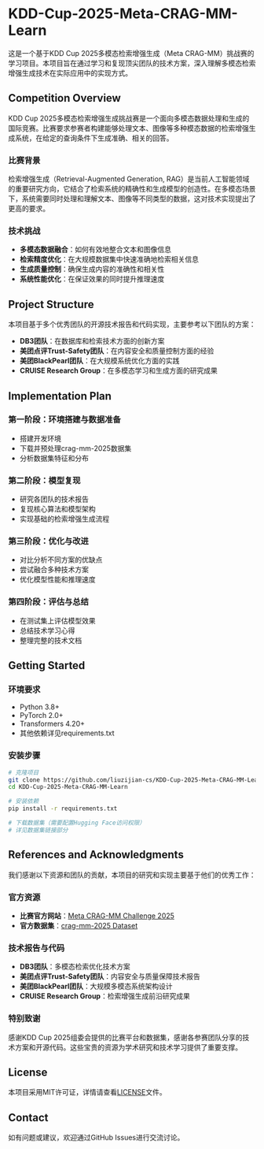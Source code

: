 # KDD-Cup-2025-Meta-CRAG-MM-Learn

这是一个基于KDD Cup 2025多模态检索增强生成（Meta CRAG-MM）挑战赛的学习项目。本项目旨在通过学习和复现顶尖团队的技术方案，深入理解多模态检索增强生成技术在实际应用中的实现方式。

## Competition Overview

KDD Cup 2025多模态检索增强生成挑战赛是一个面向多模态数据处理和生成的国际竞赛。比赛要求参赛者构建能够处理文本、图像等多种模态数据的检索增强生成系统，在给定的查询条件下生成准确、相关的回答。

### 比赛背景

检索增强生成（Retrieval-Augmented Generation, RAG）是当前人工智能领域的重要研究方向，它结合了检索系统的精确性和生成模型的创造性。在多模态场景下，系统需要同时处理和理解文本、图像等不同类型的数据，这对技术实现提出了更高的要求。

### 技术挑战

- **多模态数据融合**：如何有效地整合文本和图像信息
- **检索精度优化**：在大规模数据集中快速准确地检索相关信息
- **生成质量控制**：确保生成内容的准确性和相关性
- **系统性能优化**：在保证效果的同时提升推理速度

## Project Structure

本项目基于多个优秀团队的开源技术报告和代码实现，主要参考以下团队的方案：

- **DB3团队**：在数据库和检索技术方面的创新方案
- **美团点评Trust-Safety团队**：在内容安全和质量控制方面的经验
- **美团BlackPearl团队**：在大规模系统优化方面的实践
- **CRUISE Research Group**：在多模态学习和生成方面的研究成果

## Implementation Plan

### 第一阶段：环境搭建与数据准备
- 搭建开发环境
- 下载并预处理crag-mm-2025数据集
- 分析数据集特征和分布

### 第二阶段：模型复现
- 研究各团队的技术报告
- 复现核心算法和模型架构
- 实现基础的检索增强生成流程

### 第三阶段：优化与改进
- 对比分析不同方案的优缺点
- 尝试融合多种技术方案
- 优化模型性能和推理速度

### 第四阶段：评估与总结
- 在测试集上评估模型效果
- 总结技术学习心得
- 整理完整的技术文档

## Getting Started

### 环境要求

- Python 3.8+
- PyTorch 2.0+
- Transformers 4.20+
- 其他依赖详见requirements.txt

### 安装步骤

```bash
# 克隆项目
git clone https://github.com/liuzijian-cs/KDD-Cup-2025-Meta-CRAG-MM-Learn.git
cd KDD-Cup-2025-Meta-CRAG-MM-Learn

# 安装依赖
pip install -r requirements.txt

# 下载数据集（需要配置Hugging Face访问权限）
# 详见数据集链接部分
```

## References and Acknowledgments

我们感谢以下资源和团队的贡献，本项目的研究和实现主要基于他们的优秀工作：

### 官方资源

- **比赛官方网站**：[Meta CRAG-MM Challenge 2025](https://www.aicrowd.com/challenges/meta-crag-mm-challenge-2025)
- **官方数据集**：[crag-mm-2025 Dataset](https://huggingface.co/crag-mm-2025)

### 技术报告与代码

- **DB3团队**：多模态检索优化技术方案
- **美团点评Trust-Safety团队**：内容安全与质量保障技术报告
- **美团BlackPearl团队**：大规模多模态系统架构设计
- **CRUISE Research Group**：检索增强生成前沿研究成果

### 特别致谢

感谢KDD Cup 2025组委会提供的比赛平台和数据集，感谢各参赛团队分享的技术方案和开源代码。这些宝贵的资源为学术研究和技术学习提供了重要支撑。

## License

本项目采用MIT许可证，详情请查看[LICENSE](LICENSE)文件。

## Contact

如有问题或建议，欢迎通过GitHub Issues进行交流讨论。
